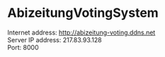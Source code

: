 # AbizeitungVotingSystem
Internet address: http://abizeitung-voting.ddns.net <br>
Server IP address: 217.83.93.128 <br>
Port: 8000 <br>
